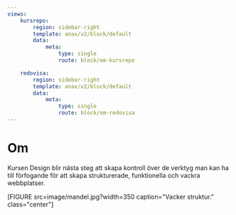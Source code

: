 ```yaml
---
views:
    kursrepo:
        region: sidebar-right
        template: anax/v2/block/default
        data:
            meta:
                type: single
                route: block/om-kursrepo

    redovisa:
        region: sidebar-right
        template: anax/v2/block/default
        data:
            meta:
                type: single
                route: block/om-redovisa
---
```

Om
=========================

Kursen Design blir nästa steg att skapa kontroll över de verktyg man kan ha till förfogande för att skapa strukturerade, funktionella och vackra webbplatser.

[FIGURE src=image/mandel.jpg?width=350 caption="Vacker struktur." class="center"]
